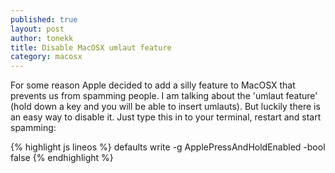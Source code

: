 ```yaml
---
published: true
layout: post
author: tonekk
title: Disable MacOSX umlaut feature
category: macosx
---
```


For some reason Apple decided to add a silly feature to MacOSX that prevents us from spamming people.
I am talking about the 'umlaut feature' (hold down a key and you will be able to insert umlauts).
But luckily there is an easy way to disable it.
Just type this in to your terminal, restart and start spamming:

{% highlight js lineos %}
  defaults write -g ApplePressAndHoldEnabled -bool false
{% endhighlight %}
